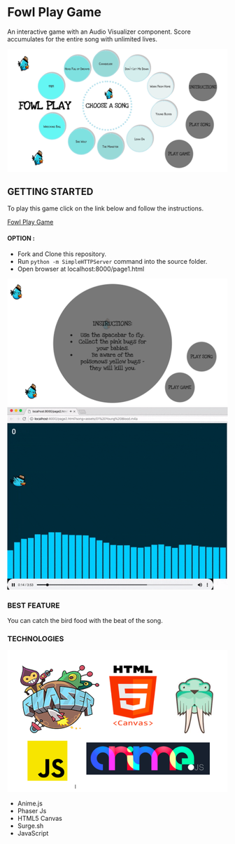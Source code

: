 # Fowl Play Game

An interactive game with an Audio Visualizer component. Score accumulates for the entire song with unlimited lives.

<img src="assets/Screen Shot 2018-08-23 at 11.06.15 AM.png" />

## GETTING STARTED

To play this game click on the link below and follow the instructions.

[Fowl Play Game](http://q1project_fowlplay.surge.sh/page1.html)

#### OPTION :
* Fork and Clone this repository.
* Run `python -m SimpleHTTPServer` command into the source folder.
* Open browser at localhost:8000/page1.html

<img src="assets/Screen Shot 2018-08-23 at 11.07.17 AM.png" />

<img src="assets/ezgif.com-optimize.gif"/>

### BEST FEATURE

You can catch the bird food with the beat of the song.

### TECHNOLOGIES

<img src="assets/Screen Shot 2018-08-23 at 11.42.43 AM.png" />

* Anime.js
* Phaser Js
* HTML5 Canvas
* Surge.sh
* JavaScript





